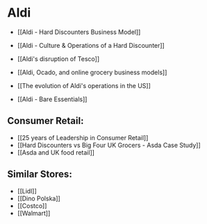 # Aldi

- [[Aldi - Hard Discounters Business Model]]
- [[Aldi - Culture & Operations of a Hard Discounter]]
- [[Aldi's disruption of Tesco]]
- [[Aldi, Ocado, and online grocery business models]]
- [[The evolution of Aldi's operations in the US]]



- [[Aldi - Bare Essentials]]

## Consumer Retail:
- [[25 years of Leadership in Consumer Retail]]
- [[Hard Discounters vs Big Four UK Grocers - Asda Case Study]]
- [[Asda and UK food retail]]

## Similar Stores:
- [[Lidl]]
- [[Dino Polska]]
- [[Costco]]
- [[Walmart]]
